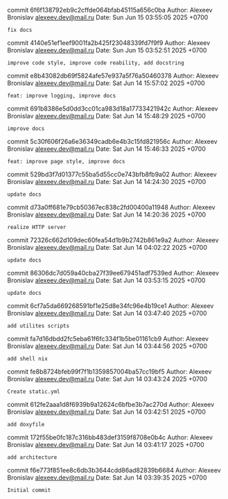 commit 6f6f138792eb9c2cffde064bfab45115a656c0ba
Author: Alexeev Bronislav <alexeev.dev@mail.ru>
Date:   Sun Jun 15 03:55:05 2025 +0700

    fix docs

commit 4140e51ef1eef9001fa2b425f23048339fd7f9f9
Author: Alexeev Bronislav <alexeev.dev@mail.ru>
Date:   Sun Jun 15 03:52:51 2025 +0700

    improve code style, improve code reability, add docstring

commit e8b43082db69f5824afe57e937a5f76a50460378
Author: Alexeev Bronislav <alexeev.dev@mail.ru>
Date:   Sat Jun 14 15:57:02 2025 +0700

    feat: improve logging, improve docs

commit 691b8386e5d0dd3cc01ca983d18a17733421942c
Author: Alexeev Bronislav <alexeev.dev@mail.ru>
Date:   Sat Jun 14 15:48:29 2025 +0700

    improve docs

commit 5c30f606f26a6e36349cadb6e4b3c15fd821956c
Author: Alexeev Bronislav <alexeev.dev@mail.ru>
Date:   Sat Jun 14 15:46:33 2025 +0700

    feat: improve page style, improve docs

commit 529bd3f7d01377c55ba5d55cc0e743bfb8fb9a02
Author: Alexeev Bronislav <alexeev.dev@mail.ru>
Date:   Sat Jun 14 14:24:30 2025 +0700

    update docs

commit d73a0ff681e79cb50367ec838c2fd00400a11948
Author: Alexeev Bronislav <alexeev.dev@mail.ru>
Date:   Sat Jun 14 14:20:36 2025 +0700

    realize HTTP server

commit 72326c662d109dec60fea54d1b9b2742b861e9a2
Author: Alexeev Bronislav <alexeev.dev@mail.ru>
Date:   Sat Jun 14 04:02:22 2025 +0700

    update docs

commit 86306dc7d059a40cba27f39ee679451adf7539ed
Author: Alexeev Bronislav <alexeev.dev@mail.ru>
Date:   Sat Jun 14 03:53:15 2025 +0700

    update docs

commit 6cf7a5da669268591bf1e25d8e34fc96e4b19ce1
Author: Alexeev Bronislav <alexeev.dev@mail.ru>
Date:   Sat Jun 14 03:47:40 2025 +0700

    add utilites scripts

commit fa7d16dbdd2fc5eba61f6fc334f1b5be01161cb9
Author: Alexeev Bronislav <alexeev.dev@mail.ru>
Date:   Sat Jun 14 03:44:56 2025 +0700

    add shell nix

commit fe8b8724bfeb99f7f1b1359857004ba57cc19bf5
Author: Alexeev Bronislav <alexeev.dev@mail.ru>
Date:   Sat Jun 14 03:43:24 2025 +0700

    Create static.yml

commit 612fe2aaa1d8f6939b9a12624c6bfbe3b7ac270d
Author: Alexeev Bronislav <alexeev.dev@mail.ru>
Date:   Sat Jun 14 03:42:51 2025 +0700

    add doxyfile

commit 172f55be0fc187c316bb483def3159f8708e0b4c
Author: Alexeev Bronislav <alexeev.dev@mail.ru>
Date:   Sat Jun 14 03:41:17 2025 +0700

    add architecture

commit f6e773f851ee8c6db3b3644cdd86ad82839b6684
Author: Alexeev Bronislav <alexeev.dev@mail.ru>
Date:   Sat Jun 14 03:39:35 2025 +0700

    Initial commit
